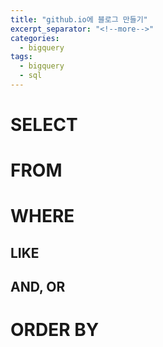 ```yaml
---
title: "github.io에 블로그 만들기"
excerpt_separator: "<!--more-->"
categories:
  - bigquery
tags:
  - bigquery
  - sql
---
```


# SELECT
# FROM
# WHERE
## LIKE
## AND, OR
# ORDER BY
